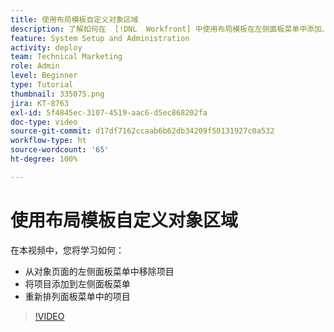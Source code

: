 ```yaml
---
title: 使用布局模板自定义对象区域
description: 了解如何在  [!DNL  Workfront] 中使用布局模板在左侧面板菜单中添加、移除和重新排列项目。
feature: System Setup and Administration
activity: deploy
team: Technical Marketing
role: Admin
level: Beginner
type: Tutorial
thumbnail: 335075.png
jira: KT-8763
exl-id: 5f4845ec-3107-4519-aac6-d5ec868202fa
doc-type: video
source-git-commit: d17df7162ccaab6b62db34209f50131927c0a532
workflow-type: ht
source-wordcount: '65'
ht-degree: 100%

---
```


# 使用布局模板自定义对象区域

在本视频中，您将学习如何：

* 从对象页面的左侧面板菜单中移除项目
* 将项目添加到左侧面板菜单
* 重新排列面板菜单中的项目

>[!VIDEO](https://video.tv.adobe.com/v/3432896/?quality=12&learn=on&enablevpops&captions=chi_hans)
